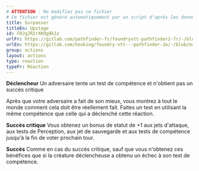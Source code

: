```yaml
---
# ATTENTION : Ne modifiez pas ce fichier
# Ce fichier est généré automatiquement par un script d'après les données du module Foundry VTT officiel et de sa traduction
title: Surpasser
titleEn: Upstage
id: F0JgJR2rXKOg9k1z
urlFr: https://gitlab.com/pathfinder-fr/foundryvtt-pathfinder2-fr/-/blob/master/data/actions/F0JgJR2rXKOg9k1z.htm
urlEn: https://gitlab.com/hooking/foundry-vtt---pathfinder-2e/-/blob/master/packs/data/actions.db/upstage.json
group: actions
layout: actions
type: reaction
typeFr: Réaction
---
```

**Déclencheur** Un adversaire tente un test de compétence et n'obtient pas un succès critique

Après que votre adversaire a fait de son mieux, vous montrez à tout le monde comment cela doit être réellement fait. Faites un test en utilisant la même compétence que celle qui a déclenché cette réaction.

**Succès critique** Vous obtenez un bonus de statut de +1 aux jets d'attaque, aux tests de Perception, aux jet de sauvegarde et aux tests de compétence jusqu'à la fin de voter prochain tour.

**Succès** Comme en cas du succès critique, sauf que vous n'obtenez ces bénéfices que si la créature déclencheuse a obtenu un échec à son test de compétence.


